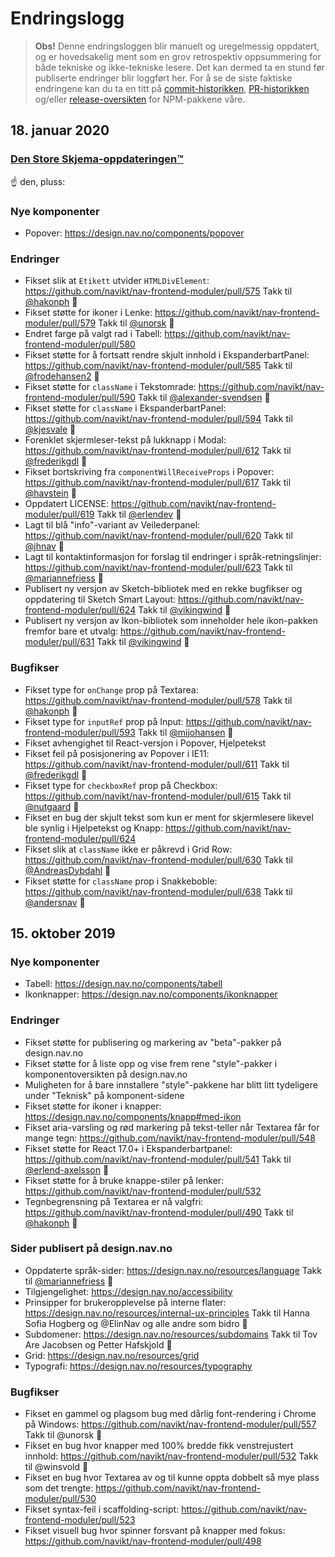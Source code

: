 # Endringslogg

> **Obs!** Denne endringsloggen blir manuelt og uregelmessig oppdatert, og er hovedsakelig ment som en grov retrospektiv oppsummering for både tekniske og ikke-tekniske lesere. Det kan dermed ta en stund før publiserte endringer blir loggført her. For å se de siste faktiske endringene kan du ta en titt på [commit-historikken](https://github.com/navikt/nav-frontend-moduler/commits/master), [PR-historikken](https://github.com/navikt/nav-frontend-moduler/pulls?q=is%3Apr+is%3Aclosed) og/eller [release-oversikten](https://github.com/navikt/nav-frontend-moduler/releases) for NPM-pakkene våre.

## 18. januar 2020 

### [Den Store Skjema-oppdateringen™](https://gist.github.com/Lillebo/7394a6e491d479795a6418d93bff638c)

:point_up: den, pluss:

### Nye komponenter

* Popover: https://design.nav.no/components/popover

### Endringer

* Fikset slik at `Etikett` utvider `HTMLDivElement`: https://github.com/navikt/nav-frontend-moduler/pull/575 Takk til [@hakonph](https://github.com/hakonph) :tada:
* Fikset støtte for ikoner i Lenke: https://github.com/navikt/nav-frontend-moduler/pull/579 Takk til [@unorsk](https://github.com/unorsk) :tada:
* Endret farge på valgt rad i Tabell: https://github.com/navikt/nav-frontend-moduler/pull/580
* Fikset støtte for å fortsatt rendre skjult innhold i EkspanderbartPanel: https://github.com/navikt/nav-frontend-moduler/pull/585 Takk til [@frodehansen2](https://github.com/frodehansen2) :tada:
* Fikset støtte for `className` i Tekstomrade: https://github.com/navikt/nav-frontend-moduler/pull/590 Takk til [@alexander-svendsen](https://github.com/alexander-svendsen) :tada:
* Fikset støtte for `className` i EkspanderbartPanel: https://github.com/navikt/nav-frontend-moduler/pull/594 Takk til [@kjesvale](https://github.com/kjesvale) :tada:
* Forenklet skjermleser-tekst på lukknapp i Modal: https://github.com/navikt/nav-frontend-moduler/pull/612 Takk til [@frederikgdl](https://github.com/frederikgdl) :tada:
* Fikset bortskriving fra `componentWillReceiveProps` i Popover: https://github.com/navikt/nav-frontend-moduler/pull/617 Takk til [@havstein](https://github.com/havstein) :tada:
* Oppdatert LICENSE: https://github.com/navikt/nav-frontend-moduler/pull/619 Takk til [@erlendev](https://github.com/erlendev) :tada:
* Lagt til blå "info"-variant av Veilederpanel: https://github.com/navikt/nav-frontend-moduler/pull/620 Takk til [@jhnav](https://github.com/jhnav) :tada:
* Lagt til kontaktinformasjon for forslag til endringer i språk-retningslinjer: https://github.com/navikt/nav-frontend-moduler/pull/623 Takk til [@mariannefriess](https://github.com/mariannefriess) :tada:
* Publisert ny versjon av Sketch-bibliotek med en rekke bugfikser og oppdatering til Sketch Smart Layout: https://github.com/navikt/nav-frontend-moduler/pull/624 Takk til [@vikingwind](https://github.com/vikingwind) :tada:
* Publisert ny versjon av Ikon-bibliotek som inneholder hele ikon-pakken fremfor bare et utvalg: https://github.com/navikt/nav-frontend-moduler/pull/631 Takk til [@vikingwind](https://github.com/vikingwind) :tada:

### Bugfikser

* Fikset type for `onChange` prop på Textarea: https://github.com/navikt/nav-frontend-moduler/pull/578 Takk til [@hakonph](https://github.com/hakonph) :tada:
* Fikset type for `inputRef` prop på Input: https://github.com/navikt/nav-frontend-moduler/pull/593 Takk til [@mijohansen](https://github.com/mijohansen) :tada:
* Fikset avhengighet til React-versjon i Popover, Hjelpetekst
* Fikset feil på posisjonering av Popover i IE11: https://github.com/navikt/nav-frontend-moduler/pull/611 Takk til [@frederikgdl](https://github.com/frederikgdl) :tada:
* Fikset type for `checkboxRef` prop på Checkbox: https://github.com/navikt/nav-frontend-moduler/pull/615 Takk til [@nutgaard](https://github.com/nutgaard) :tada:
* Fikset en bug der skjult tekst som kun er ment for skjermlesere likevel ble synlig i Hjelpetekst og Knapp: https://github.com/navikt/nav-frontend-moduler/pull/624
* Fikset slik at `className` ikke er påkrevd i Grid Row: https://github.com/navikt/nav-frontend-moduler/pull/630 Takk til [@AndreasDybdahl](https://github.com/AndreasDybdahl) :tada:
* Fikset støtte for `className` prop i Snakkeboble: https://github.com/navikt/nav-frontend-moduler/pull/638 Takk til [@andersnav](https://github.com/andersnav) :tada:

## 15. oktober 2019

### Nye komponenter

* Tabell: https://design.nav.no/components/tabell
* Ikonknapper: https://design.nav.no/components/ikonknapper

### Endringer

* Fikset støtte for publisering og markering av "beta"-pakker på design.nav.no
* Fikset støtte for å liste opp og vise frem rene "style"-pakker i komponentoversikten på design.nav.no
* Muligheten for å bare innstallere "style"-pakkene har blitt litt tydeligere under "Teknisk" på komponent-sidene
* Fikset støtte for ikoner i knapper: https://design.nav.no/components/knapp#med-ikon
* Fikset aria-varsling og rød markering på tekst-teller når Textarea får for mange tegn: https://github.com/navikt/nav-frontend-moduler/pull/548
* Fikset støtte for React 17.0+ i Ekspanderbartpanel: https://github.com/navikt/nav-frontend-moduler/pull/541 Takk til [@erlend-axelsson](https://github.com/@erlendaxelsson) :tada:
* Fikset støtte for å bruke knappe-stiler på lenker: https://github.com/navikt/nav-frontend-moduler/pull/532
* Tegnbegrensning på Textarea er nå valgfri: https://github.com/navikt/nav-frontend-moduler/pull/490 Takk til [@hakonph](https://github.com/hakonph) :tada:

### Sider publisert på design.nav.no

* Oppdaterte språk-sider: https://design.nav.no/resources/language Takk til [@mariannefriess](https://github.com/mariannefriess) :tada:
* Tilgjengelighet: https://design.nav.no/accessibility
* Prinsipper for brukeropplevelse på interne flater: https://design.nav.no/resources/internal-ux-principles Takk til Hanna Sofia Hogberg og @ElinNav og alle andre som bidro :tada:
* Subdomener: https://design.nav.no/resources/subdomains Takk til Tov Are Jacobsen og Petter Hafskjold :tada:
* Grid: https://design.nav.no/resources/grid
* Typografi: https://design.nav.no/resources/typography

### Bugfikser

* Fikset en gammel og plagsom bug med dårlig font-rendering i Chrome på Windows: https://github.com/navikt/nav-frontend-moduler/pull/557 Takk til @unorsk :tada:
* Fikset en bug hvor knapper med 100% bredde fikk venstrejustert innhold: https://github.com/navikt/nav-frontend-moduler/pull/532 Takk til @winsvold :tada:
* Fikset en bug hvor Textarea av og til kunne oppta dobbelt så mye plass som det trengte: https://github.com/navikt/nav-frontend-moduler/pull/530
* Fikset syntax-feil i scaffolding-script: https://github.com/navikt/nav-frontend-moduler/pull/523
* Fikset visuell bug hvor spinner forsvant på knapper med fokus: https://github.com/navikt/nav-frontend-moduler/pull/498
